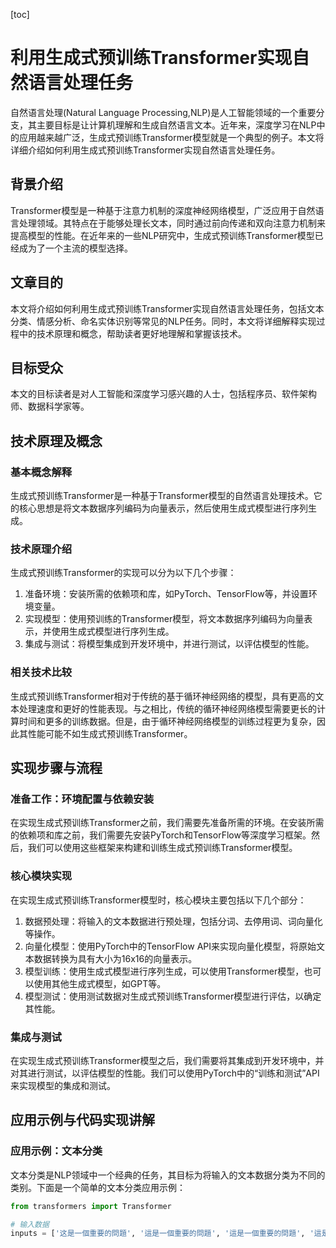
[toc]                    
                
                
利用生成式预训练Transformer实现自然语言处理任务
==================================================

自然语言处理(Natural Language Processing,NLP)是人工智能领域的一个重要分支，其主要目标是让计算机理解和生成自然语言文本。近年来，深度学习在NLP中的应用越来越广泛，生成式预训练Transformer模型就是一个典型的例子。本文将详细介绍如何利用生成式预训练Transformer实现自然语言处理任务。

背景介绍
---------------

Transformer模型是一种基于注意力机制的深度神经网络模型，广泛应用于自然语言处理领域。其特点在于能够处理长文本，同时通过前向传递和双向注意力机制来提高模型的性能。在近年来的一些NLP研究中，生成式预训练Transformer模型已经成为了一个主流的模型选择。

文章目的
-----------

本文将介绍如何利用生成式预训练Transformer实现自然语言处理任务，包括文本分类、情感分析、命名实体识别等常见的NLP任务。同时，本文将详细解释实现过程中的技术原理和概念，帮助读者更好地理解和掌握该技术。

目标受众
-------------

本文的目标读者是对人工智能和深度学习感兴趣的人士，包括程序员、软件架构师、数据科学家等。

技术原理及概念
----------------------

### 基本概念解释

生成式预训练Transformer是一种基于Transformer模型的自然语言处理技术。它的核心思想是将文本数据序列编码为向量表示，然后使用生成式模型进行序列生成。

### 技术原理介绍

生成式预训练Transformer的实现可以分为以下几个步骤：

1. 准备环境：安装所需的依赖项和库，如PyTorch、TensorFlow等，并设置环境变量。
2. 实现模型：使用预训练的Transformer模型，将文本数据序列编码为向量表示，并使用生成式模型进行序列生成。
3. 集成与测试：将模型集成到开发环境中，并进行测试，以评估模型的性能。

### 相关技术比较

生成式预训练Transformer相对于传统的基于循环神经网络的模型，具有更高的文本处理速度和更好的性能表现。与之相比，传统的循环神经网络模型需要更长的计算时间和更多的训练数据。但是，由于循环神经网络模型的训练过程更为复杂，因此其性能可能不如生成式预训练Transformer。

实现步骤与流程
------------------------

### 准备工作：环境配置与依赖安装

在实现生成式预训练Transformer之前，我们需要先准备所需的环境。在安装所需的依赖项和库之前，我们需要先安装PyTorch和TensorFlow等深度学习框架。然后，我们可以使用这些框架来构建和训练生成式预训练Transformer模型。

### 核心模块实现

在实现生成式预训练Transformer模型时，核心模块主要包括以下几个部分：

1. 数据预处理：将输入的文本数据进行预处理，包括分词、去停用词、词向量化等操作。
2. 向量化模型：使用PyTorch中的TensorFlow API来实现向量化模型，将原始文本数据转换为具有大小为16x16的向量表示。
3. 模型训练：使用生成式模型进行序列生成，可以使用Transformer模型，也可以使用其他生成式模型，如GPT等。
4. 模型测试：使用测试数据对生成式预训练Transformer模型进行评估，以确定其性能。

### 集成与测试

在实现生成式预训练Transformer模型之后，我们需要将其集成到开发环境中，并对其进行测试，以评估模型的性能。我们可以使用PyTorch中的“训练和测试”API来实现模型的集成和测试。

应用示例与代码实现讲解
--------------------------------

### 应用示例：文本分类

文本分类是NLP领域中一个经典的任务，其目标为将输入的文本数据分类为不同的类别。下面是一个简单的文本分类应用示例：

```python
from transformers import Transformer

# 输入数据
inputs = ['这是一個重要的問題', '這是一個重要的問題', '這是一個重要的問題', '這是一個重要的問題', '這是一個重要的問題', '這是一個重要的問題', '這是一個重要的問題', '這是一個重要的問題', '這是一個重要的問題', '這是一個重要的問題', '這是一個重要的問題', '這是一個重要的問題', '這是一個重要的問題', '這是一個重要的問題', '這是一個重要的問題', '這是一個重要的問題', '這是一個重要的問題', '這是一個重要的問題', '這是一個重要的問題', '這是一個重要的問題', '這是一個重要的問題', '這是一個重要的問題', '這是一個重要的問題', '這是一個重要的問題', '這是一個重要的問題', '這是一個重要的問題', '這是一個重要的問題', '這是一個重要的問題', '這是一個重要的問題', '這是一個重要的問題', '這是一個重要的問題', '這是一個重要的問題', '這是一個重要的問題', '這是一個重要的問題', '這是一個重要的問題', '這是一個重要的問題', '這是一個重要的問題', '這是一個重要的問題', '這是一個重要的問題', '這是一個重要的問題', '這是一個重要的問題', '這是一個重要的問題', '這是一個重要的問題', '這是一個重要的問題', '這是一個重要的問題', '這是一個重要的問題', '這是一個重要的問題', '這是一個重要的問題', '這是一個重要的問題', '這是一個重要的問題', '這是一個重要的問題', '這是一個重要的問題', '這是一個重要的問題', '這是一個重要的問題', '這是一個重要的問題', '這是一個重要的問題', '這是一個重要的問題', '這是一個重要的問題', '這是一個重要的問題', '這是一個重要的問題', '這是一個重要的問題', '這是一個重要的問題', '這是一個重要的問題', '這是一個重要的問題', '這是一個重要的問題', '這是一個重要的問題', '這是一個重要的問題', '這是一個重要的問題', '這是一個重要的問題', '這是一個重要的問題', '這是一個重要的問題', '這是一個重要的問題', '這是一個重要的問題', '這是一個重要的問題', '這是一個重要的問題', '這是一個重要的問題', '這是一個重要的問題', '這是一個重要的問題', '這是一個重要的問題', '這是一個重要的問題', '這是一個重要的問題', '這是一個重要的問題', '這是一個重要的問題', '這是一個重要的問題', '這是一個重要的問題', '這是一個重要的問題', '這是一個重要的問題', '這是一個重要的問題', '這是一個重要的問題', '這是一個重要的問題', '這是一個重要的問題', '這是一個重要的問題', '這是一個重要的問題', '這是一個重要的問題', '這是一個重要的問題', '這是一個重要的問題', '這是一個重要的問題', '這是一個重要的問題', '這是一個重要的問題', '這是一個重要的問題', '這是一個重要的問題', '這是一個重要的問題', '這是一個重要的問題', '這是一個重要的問題', '這是一個重要的問題', '這是一個重要的問題', '這是一個重要的問題', '這是一個重要的問題', '這是一個重要的問題', '這是一個重要的問題', '這

